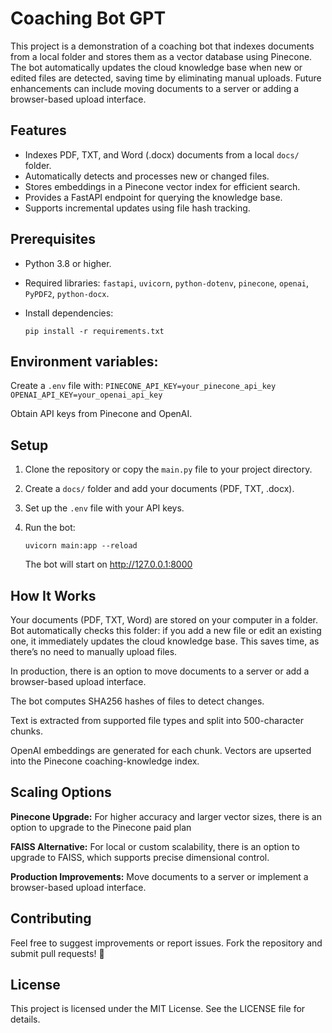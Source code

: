 # Coaching Bot GPT

This project is a demonstration of a coaching bot that indexes documents from a local folder and stores them as a vector database using Pinecone. The bot automatically updates the cloud knowledge base when new or edited files are detected, saving time by eliminating manual uploads. Future enhancements can include moving documents to a server or adding a browser-based upload interface.

## Features
- Indexes PDF, TXT, and Word (.docx) documents from a local `docs/` folder.
- Automatically detects and processes new or changed files.
- Stores embeddings in a Pinecone vector index for efficient search.
- Provides a FastAPI endpoint for querying the knowledge base.
- Supports incremental updates using file hash tracking.

## Prerequisites
- Python 3.8 or higher.
- Required libraries: `fastapi`, `uvicorn`, `python-dotenv`, `pinecone`, `openai`, `PyPDF2`, `python-docx`.
- Install dependencies:

    `pip install -r requirements.txt`

## Environment variables:

Create a `.env` file with:
`PINECONE_API_KEY=your_pinecone_api_key`
`OPENAI_API_KEY=your_openai_api_key`

Obtain API keys from Pinecone and OpenAI.

## Setup

1. Clone the repository or copy the `main.py` file to your project directory.
2. Create a `docs/` folder and add your documents (PDF, TXT, .docx).
3. Set up the `.env` file with your API keys.
4. Run the bot:

    `uvicorn main:app --reload`

    The bot will start on http://127.0.0.1:8000


## How It Works
Your documents (PDF, TXT, Word) are stored on your computer in a folder. Bot automatically checks this folder: if you add a new file or edit an existing one, it immediately updates the cloud knowledge base. This saves time, as there’s no need to manually upload files. 

In production, there is an option to move documents to a server or add a browser-based upload interface.

The bot computes SHA256 hashes of files to detect changes.

Text is extracted from supported file types and split into 500-character chunks.

OpenAI embeddings are generated for each chunk.
Vectors are upserted into the Pinecone coaching-knowledge index.

## Scaling Options

**Pinecone Upgrade:** For higher accuracy and larger vector sizes, there is an option to upgrade to the Pinecone paid plan

**FAISS Alternative:** For local or custom scalability, there is an option to upgrade to FAISS, which supports precise dimensional control.

**Production Improvements:** Move documents to a server or implement a browser-based upload interface.


## Contributing
Feel free to suggest improvements or report issues. Fork the repository and submit pull requests! 🫶

## License
This project is licensed under the MIT License. See the LICENSE file for details.